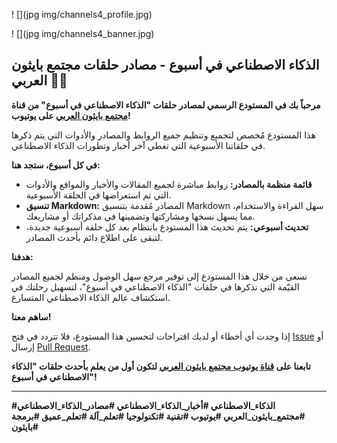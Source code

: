 ! [](jpg img/channels4_profile.jpg)

! [](jpg img/channels4_banner.jpg)


## الذكاء الاصطناعي في أسبوع - مصادر حلقات مجتمع بايثون العربي 🤖📰

**مرحباً بك في المستودع الرسمي لمصادر حلقات "الذكاء الاصطناعي في أسبوع" من قناة [مجتمع بايثون العربي](https://www.youtube.com/@PythonArab) على يوتيوب!**

هذا المستودع مُخصص لتجميع وتنظيم جميع الروابط والمصادر والأدوات التي يتم ذكرها في حلقاتنا الأسبوعية التي تغطي آخر أخبار وتطورات الذكاء الاصطناعي.

**في كل أسبوع، ستجد هنا:**

* **قائمة منظمة بالمصادر:** روابط مباشرة لجميع المقالات والأخبار والمواقع والأدوات التي تم استعراضها في الحلقة الأسبوعية.
* **تنسيق Markdown:** المصادر مُقدمة بتنسيق Markdown سهل القراءة والاستخدام، مما يسهل نسخها ومشاركتها وتضمينها في مذكراتك أو مشاريعك.
* **تحديث أسبوعي:** يتم تحديث هذا المستودع بانتظام بعد كل حلقة أسبوعية جديدة، لتبقى على اطلاع دائم بأحدث المصادر.

**هدفنا:**

نسعى من خلال هذا المستودع إلى توفير مرجع سهل الوصول ومنظم لجميع المصادر القيّمة التي نذكرها في حلقات "الذكاء الاصطناعي في أسبوع"، لتسهيل رحلتك في استكشاف عالم الذكاء الاصطناعي المتسارع.

**ساهم معنا!**

إذا وجدت أي أخطاء أو لديك اقتراحات لتحسين هذا المستودع، فلا تتردد في فتح [Issue](https://github.com/Pythonation/ai-in-a-week/issues) أو إرسال [Pull Request](https://github.com/Pythonation/ai-in-a-week/pulls).

**تابعنا على [قناة يوتيوب مجتمع بايثون العربي](https://www.youtube.com/@PythonArab) لتكون أول من يعلم بأحدث حلقات "الذكاء الاصطناعي في أسبوع"!**

---
**#الذكاء_الاصطناعي #أخبار_الذكاء_الاصطناعي #مصادر_الذكاء_الاصطناعي #مجتمع_بايثون_العربي #يوتيوب #تقنية #تكنولوجيا #تعلم_آلة #تعلم_عميق #برمجة #بايثون**
